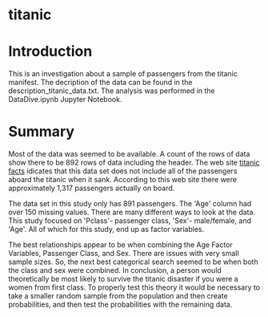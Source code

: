 # titanic

# Introduction

This is an investigation about a sample of passengers from the titanic manifest.  The decription of the data can be found in the description_titanic_data.txt.  The analysis was performed in the DataDive.ipynb Jupyter Notebook.

# Summary

Most of the data was seemed to be available. A count of the rows of data show there to be 892 rows of data including the header. The web site [titanic facts](http://www.titanicfacts.net/titanic-passengers.html) idicates that this data set does not include all of the passengers aboard the titanic when it sank. According to this web site there were approximately 1,317 passengers actually on board.

The data set in this study only has 891 passengers. The 'Age' column had over 150 missing values. There are many different ways to look at the data. This study focused on 'Pclass'- passenger class, 'Sex'- male/female, and 'Age'. All of which for this study, end up as factor variables.

The best relationships appear to be when combining the Age Factor Variables, Passenger Class, and Sex. There are issues with very small sample sizes. So, the next best categorical search seemed to be when both the class and sex were combined. In conclusion, a person would theoretically be most likely to survive the titanic disaster if you were a women from first class. To properly test this theory it would be necessary to take a smaller random sample from the population and then create probabilities, and then test the probabilities with the remaining data. 
